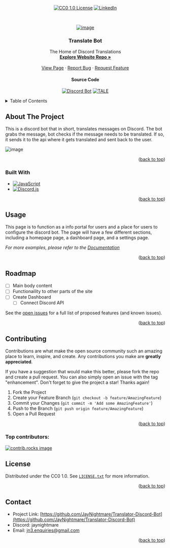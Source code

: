 <!-- Improved compatibility of back to top link: See: https://github.com/othneildrew/Best-README-Template/pull/73 -->
<a id="readme-top"></a>
<!--
*** Thanks for checking out the Best-README-Template. If you have a suggestion
*** that would make this better, please fork the repo and create a pull request
*** or simply open an issue with the tag "enhancement".
*** Don't forget to give the project a star!
*** Thanks again! Now go create something AMAZING! :D
-->



<!-- PROJECT SHIELDS -->
<!--
*** I'm using markdown "reference style" links for readability.
*** Reference links are enclosed in brackets [ ] instead of parentheses ( ).
*** See the bottom of this document for the declaration of the reference variables
*** for contributors-url, forks-url, etc. This is an optional, concise syntax you may use.
*** https://www.markdownguide.org/basic-syntax/#reference-style-links
-->

<div align="center">
  
  [![CC0 1.0 License][license-shield]][license-url]
  [![LinkedIn][linkedin-shield]][linkedin-url]
  
</div>



<!-- PROJECT LOGO -->
<br />
<div align="center">
  <a href="https://github.com/JayNightmare/TALE-FYP">
    
![image](https://github.com/user-attachments/assets/16e07c12-568e-4879-8478-6d2980b58f3a)
  </a>

<h3 align="center">Translate Bot</h3>

  <p align="center">
    The Home of Discord Translations
    <br />
    <a href="https://github.com/JayNightmare/TALE-FYP"><strong>Explore Website Repo »</strong></a>
    <br />
    <br />
    <a href="https://jaynightmare.github.io/TALE-FYP/">View Page</a>
    &middot;
    <a href="https://github.com/JayNightmare/Translator-Discord-Bot/issues/new?labels=bug&template=bug-report---.md">Report Bug</a>
    &middot;
    <a href="https://github.com/JayNightmare/Translator-Discord-Bot/issues/new?labels=enhancement&template=feature-request---.md">Request Feature</a>
  </p>
</div>

<div align="center">
  
  #### Source Code
  [![Discord Bot][Discord-Bot]][Discord-Bot-url]
  [![TALE][TALE-website]][TALE-url]
  
</div>

<!-- TABLE OF CONTENTS -->
<details>
  <summary>Table of Contents</summary>
  <ol>
    <li>
      <a href="#about-the-project">About The Project</a>
      <ul>
        <li><a href="#built-with">Built With</a></li>
      </ul>
    </li>
    <li><a href="#usage">Usage</a></li>
    <li><a href="#roadmap">Roadmap</a></li>
    <li><a href="#contributing">Contributing</a></li>
    <li><a href="#license">License</a></li>
    <li><a href="#contact">Contact</a></li>
  </ol>
</details>



<!-- ABOUT THE PROJECT -->
## About The Project

This is a discord bot that in short, translates messages on Discord. The bot grabs the message, bot checks if the message needs to be translated. If so, it sends it to the api where it gets translated and sent back to the user.

![image](https://github.com/user-attachments/assets/5213bed6-016e-4a38-8fc8-96c515344780)


<p align="right">(<a href="#readme-top">back to top</a>)</p>



### Built With
* [![JavaScript][JavaScript]][JavaScript-url]
* [![Discord.js][Discord.js]][Discord.js-url]

<p align="right">(<a href="#readme-top">back to top</a>)</p>

<!-- USAGE EXAMPLES -->
## Usage

This page is to function as a info portal for users and a place for users to configure the discord bot. The page will have a few different sections, including a homepage page, a dashboard page, and a settings page.

_For more examples, please refer to the [Documentation](https://jaynightmare.github.io/Translator-Discord-Bot/)_

<p align="right">(<a href="#readme-top">back to top</a>)</p>



<!-- ROADMAP -->
## Roadmap

- [ ] Main body content
- [ ] Functionaility to other parts of the site
- [ ] Create Dashboard
    - [ ] Connect Discord API

See the [open issues](https://github.com/JayNightmare/Translator-Discord-Bot/issues) for a full list of proposed features (and known issues).

<p align="right">(<a href="#readme-top">back to top</a>)</p>



<!-- CONTRIBUTING -->
## Contributing

Contributions are what make the open source community such an amazing place to learn, inspire, and create. Any contributions you make are **greatly appreciated**.

If you have a suggestion that would make this better, please fork the repo and create a pull request. You can also simply open an issue with the tag "enhancement".
Don't forget to give the project a star! Thanks again!

1. Fork the Project
2. Create your Feature Branch (`git checkout -b feature/AmazingFeature`)
3. Commit your Changes (`git commit -m 'Add some AmazingFeature'`)
4. Push to the Branch (`git push origin feature/AmazingFeature`)
5. Open a Pull Request

<p align="right">(<a href="#readme-top">back to top</a>)</p>

### Top contributors:

<a href="https://github.com/JayNightmare/Translator-Discord-Bot/graphs/contributors">
  <img src="https://contrib.rocks/image?repo=JayNightmare/Translator-Discord-Bot" alt="contrib.rocks image" />
</a>



<!-- LICENSE -->
## License

Distributed under the CC0 1.0. See [`LICENSE.txt`](https://github.com/JayNightmare/Translator-Discord-Bot/blob/master/LICENSE.txt) for more information.

<p align="right">(<a href="#readme-top">back to top</a>)</p>



<!-- CONTACT -->
## Contact

- Project Link: [https://github.com/JayNightmare/Translator-Discord-Bot](https://github.com/JayNightmare/Translator-Discord-Bot)
- Discord: jaynightmare
- Email: jn3.enquiries@gmail.com 

<p align="right">(<a href="#readme-top">back to top</a>)</p>


<!-- MARKDOWN LINKS & IMAGES -->
<!-- https://www.markdownguide.org/basic-syntax/#reference-style-links -->
[contributors-shield]: https://img.shields.io/github/contributors/JayNightmare/Translator-Discord-Bot.svg?style=for-the-badge
[contributors-url]: https://github.com/JayNightmare/Translator-Discord-Bot/graphs/contributors
<!-- // -->
[forks-shield]: https://img.shields.io/github/forks/JayNightmare/Translator-Discord-Bot.svg?style=for-the-badge
[forks-url]: https://github.com/JayNightmare/Translator-Discord-Bot/network/members
<!-- // -->
[stars-shield]: https://img.shields.io/github/stars/JayNightmare/Translator-Discord-Bot.svg?style=for-the-badge
[stars-url]: https://github.com/JayNightmare/Translator-Discord-Bot/stargazers
<!-- // -->
[issues-shield]: https://img.shields.io/github/issues/JayNightmare/Translator-Discord-Bot.svg?style=for-the-badge
[issues-url]: https://github.com/JayNightmare/Translator-Discord-Bot/issues
<!-- // -->
[license-shield]: https://img.shields.io/github/license/JayNightmare/Translator-Discord-Bot.svg?style=for-the-badge
[license-url]: https://github.com/JayNightmare/Translator-Discord-Bot/blob/master/LICENSE.txt
<!-- // -->
[linkedin-shield]: https://img.shields.io/badge/-LinkedIn-black.svg?style=for-the-badge&logo=linkedin&colorB=555
[linkedin-url]: https://www.linkedin.com/in/jordan-s-bell/
<!-- // -->
[product-screenshot]: images/screenshot.png
<!-- // -->
[Next.js]: https://img.shields.io/badge/next.js-000000?style=for-the-badge&logo=nextdotjs&logoColor=white
[Next-url]: https://nextjs.org/
<!-- // -->
[React.js]: https://img.shields.io/badge/React-20232A?style=for-the-badge&logo=react&logoColor=61DAFB
[React-url]: https://reactjs.org/
<!-- // -->
[Vue.js]: https://img.shields.io/badge/Vue.js-35495E?style=for-the-badge&logo=vuedotjs&logoColor=4FC08D
[Vue-url]: https://vuejs.org/
<!-- // -->
[Angular.io]: https://img.shields.io/badge/Angular-DD0031?style=for-the-badge&logo=angular&logoColor=white
[Angular-url]: https://angular.io/
<!-- // -->
[Svelte.dev]: https://img.shields.io/badge/Svelte-4A4A55?style=for-the-badge&logo=svelte&logoColor=FF3E00
[Svelte-url]: https://svelte.dev/
<!-- // -->
[Laravel.com]: https://img.shields.io/badge/Laravel-FF2D20?style=for-the-badge&logo=laravel&logoColor=white
[Laravel-url]: https://laravel.com
<!-- // -->
[Bootstrap.com]: https://img.shields.io/badge/Bootstrap-563D7C?style=for-the-badge&logo=bootstrap&logoColor=white
[Bootstrap-url]: https://getbootstrap.com
<!-- // -->
[JQuery.com]: https://img.shields.io/badge/jQuery-0769AD?style=for-the-badge&logo=jquery&logoColor=white
[JQuery-url]: https://jquery.com
<!-- // -->
[Python.org]: https://img.shields.io/badge/Python-3776AB?styl
[Python-url]: https://www.python.org
<!-- // -->
[JavaScript]: https://img.shields.io/badge/JavaScript-F7DF1E?style=for-the-badge&logo=javascript&logoColor=black
[JavaScript-url]: https://www.javascript.com
<!-- // -->
[Discord.js]: https://img.shields.io/badge/Discord.js-blue?style=for-the-badge&logo=discord&logoColor=white
[Discord.js-url]: https://discord.js.org
<!-- // -->
[HTML]: https://img.shields.io/badge/HTML-orange?style=for-the-badge&logo=html5&logoColor=white
[HTML-url]: https://www.w3schools.com/html/
<!-- // -->
[CSS]: https://img.shields.io/badge/CSS-darkblue?style=for-the-badge&logo=css&logoColor=white
[CSS-url]: https://www.w3schools.com/css/
<!-- // -->
[Discord-Bot]: https://img.shields.io/badge/-Discord_Bot-black.svg?style=for-the-badge&logo=linkedin&colorB=555
[Discord-Bot-url]: https://github.com/JayNightmare/Translator-Discord-Bot
<!-- // -->
[TALE-website]: https://img.shields.io/badge/-T.A.L.E-black.svg?style=for-the-badge&logo=linkedin&colorB=555
[TALE-url]: https://github.com/JayNightmare/Translator-Discord-Bot
